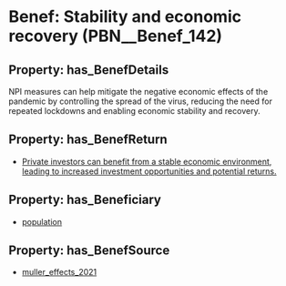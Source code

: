 # Benef: __Stability and economic recovery__ (PBN__Benef_142)

## Property: has_BenefDetails

NPI measures can help mitigate the negative economic effects of the pandemic by controlling the spread of the virus, reducing the need for repeated lockdowns and enabling economic stability and recovery.

## Property: has_BenefReturn

* [Private investors can benefit from a stable economic environment, leading to increased investment opportunities and potential returns.](../BenefReturn/PBN__BenefReturn_142)

## Property: has_Beneficiary

* [population](../Stakeholder/PBN__Stakeholder_81)

## Property: has_BenefSource

* [muller_effects_2021](../Article/PBN__Article_30)

